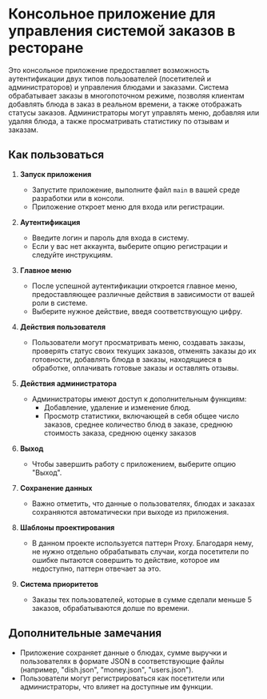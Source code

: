 # Консольное приложение для управления системой заказов в ресторане

Это консольное приложение предоставляет возможность аутентификации двух типов пользователей (посетителей и администраторов) и управления блюдами и заказами. Система обрабатывает заказы в многопоточном режиме, позволяя клиентам добавлять блюда в заказ в реальном времени, а также отображать статусы заказов. Администраторы могут управлять меню, добавляя или удаляя блюда, а также просматривать статистику по отзывам и заказам.

## Как пользоваться

1. **Запуск приложения**
   - Запустите приложение, выполните файл `main` в вашей среде разработки или в консоли.
   - Приложение откроет меню для входа или регистрации.

2. **Аутентификация**
   - Введите логин и пароль для входа в систему.
   - Если у вас нет аккаунта, выберите опцию регистрации и следуйте инструкциям.

3. **Главное меню**
   - После успешной аутентификации откроется главное меню, предоставляющее различные действия в зависимости от вашей роли в системе.
   - Выберите нужное действие, введя соответствующую цифру.

4. **Действия пользователя**
   - Пользователи могут просматривать меню, создавать заказы, проверять статус своих текущих заказов, отменять заказы до их готовности, добавлять блюда в заказы, находящиеся в обработке, оплачивать готовые заказы и оставлять отзывы.

5. **Действия администратора**
   - Администраторы имеют доступ к дополнительным функциям:
     - Добавление, удаление и изменение блюд.
     - Просмотр статистики, включающей в себя общее число заказов, среднее количество блюд в заказе, среднюю стоимость заказа, среднюю оценку заказов

6. **Выход**
   - Чтобы завершить работу с приложением, выберите опцию "Выход".

7. **Сохранение данных**
   - Важно отметить, что данные о пользователях, блюдах и заказах сохраняются автоматически при выходе из приложения.
     
8. **Шаблоны проектирования**
   - В данном проекте используется паттерн Proxy. Благодаря нему, не нужно отдельно обрабатывать случаи, когда посетители по ошибке пытаются совершить то действие, которое им недоступно, паттерн отвечает за это.
  
9. **Система приоритетов**
   - Заказы тех пользователей, которые в сумме сделали меньше 5 заказов, обрабатываются долше по времени.

## Дополнительные замечания
- Приложение сохраняет данные о блюдах, сумме выручки и пользователях в формате JSON в соответствующие файлы (например, "dish.json", "money.json", "users.json").
- Пользователи могут регистрироваться как посетители или администраторы, что влияет на доступные им функции.

